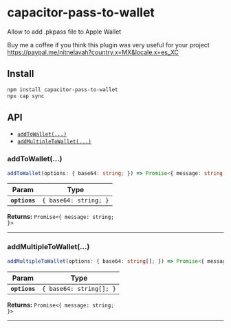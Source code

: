 # capacitor-pass-to-wallet

Allow to add .pkpass file to Apple Wallet

Buy me a coffee if you think this plugin was very useful for your project
https://paypal.me/nitnelavah?country.x=MX&locale.x=es_XC
## Install

```bash
npm install capacitor-pass-to-wallet
npx cap sync
```

## API

<docgen-index>

* [`addToWallet(...)`](#addtowallet)
* [`addMultipleToWallet(...)`](#addmultipletowallet)

</docgen-index>

<docgen-api>
<!--Update the source file JSDoc comments and rerun docgen to update the docs below-->

### addToWallet(...)

```typescript
addToWallet(options: { base64: string; }) => Promise<{ message: string; }>
```

| Param         | Type                             |
| ------------- | -------------------------------- |
| **`options`** | <code>{ base64: string; }</code> |

**Returns:** <code>Promise&lt;{ message: string; }&gt;</code>

--------------------


### addMultipleToWallet(...)

```typescript
addMultipleToWallet(options: { base64: string[]; }) => Promise<{ message: string; }>
```

| Param         | Type                               |
| ------------- | ---------------------------------- |
| **`options`** | <code>{ base64: string[]; }</code> |

**Returns:** <code>Promise&lt;{ message: string; }&gt;</code>

--------------------

</docgen-api>
